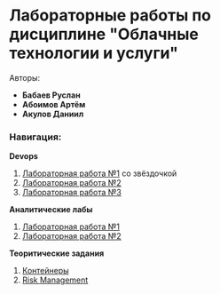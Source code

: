 # Лабораторные работы по дисциплине "Облачные технологии и услуги"
Авторы: 
+ **Бабаев Руслан**
+ **Абоимов Артём**
+ **Акулов Даниил**

### Навигация: 

**Devops**
1. [Лабораторная работа №1](https://github.com/Jesusya-26/devops/tree/main/lab-1) со звёздочкой
2. [Лабораторная работа №2](https://github.com/Jesusya-26/devops/tree/main/lab-2)
3. [Лабораторная работа №3](https://github.com/pheroom/clouds-itmo-2023/blob/main/DevOps-Lab-3/README.md)

**Аналитические лабы**
1. [Лабораторная работа №1]()
2. [Лабораторная работа №2](https://github.com/Jesusya-26/clouds-devops/blob/main/analytic_lab_2/README.md)

**Теоритические задания**
1. [Контейнеры](https://github.com/Jesusya-26/clouds-devops/tree/main/theory#задание-1)
2. [Risk Management](https://github.com/Jesusya-26/clouds-devops/tree/main/theory#задание-2)

